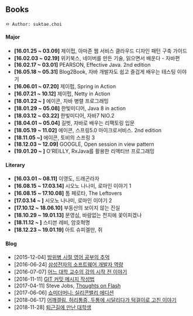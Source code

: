 ## Books

```
ㅁ Author: suktae.choi
```

#### Major
- **[16.01.25 ~ 03.09]** 제이펍, 아마존 웹 서비스 클라우드 디자인 패턴 구축 가이드
- **[16.02.03 ~ 02.19]** 위키북스, 네이버를 만든 기술, 읽으면서 배운다 - 자바편
- **[16.02.17 ~ 03.01]** PEARSON, Effective Java. 2nd edition
- **[16.05.18 ~ 05.31]** Blog2Book, 자바 개발자도 쉽고 즐겁게 배우는 테스팅 이야기
- **[16.06.01 ~ 07.20]** 제이펍, Spring in Action
- **[16.07.21 ~ 10.12]** 제이펍, Netty in Action
- **[18.01.22 ~ ]** 에이콘, 자바 병렬 프로그래밍
- **[18.01.29 ~ 05.08]** 한빛미디어, Java 8 in action
- **[18.03.12 ~ 03.22]** 한빛미디어, 자바7 NIO.2
- **[18.04.01 ~ 05.04]** 길벗, 자바로 배우는 리팩토링 입문
- **[18.05.19 ~ 11.02]** 에이콘, 스프링5.0 마이크로서비스. 2nd edition
- **[18.11.05 ~]** 에이콘, 토비의 스프링 3
- **[18.12.03 ~ 12.09]** GOOGLE, Open session in view pattern
- **[19.01.20 ~ ]** O'REILLY, RxJava를 활용한 리액티브 프로그래밍

#### Literary
- **[16.03.01 ~ 08.11]** 이영도, 드래곤라자
- **[16.08.15 ~ 17.03.14]** 시오노 나나미, 로마인 이야기 1
- **[16.08.15 ~ 17.10.08]** 톰 페로타, The Leftovers
- **[17.03.14 ~ ]** 시오노 나나미, 로마인 이야기 2
- **[17.10.12 ~ 18.06.10]** 부동산의 보이지 않는 진실
- **[18.10.29 ~ 19.01.13]** 문영심, 바람없는 천지에 꽃이피겠나
- **[18.11.12 ~ ]** 스티븐 레비, 암호혁명
- **[18.12.23 ~ 19.01.19]** 아트 슈피겔만, 쥐

#### Blog
- [2015-12-04] [방위병 시절 영어 공부의 추억](http://www.huffingtonpost.kr/minsik-kim/story_b_8714482.html?utm_hp_ref=korea)
- [2016-06-24] [삼성전자의 소프트웨어 개발자 역량](http://m.zdnet.co.kr/column_view.asp?artice_id=20160622075157)
- [2016-07-07] [어느 대학 교수의 강의 시작 전 이야기](http://www.pickis.co.kr/?p=112663)
- [2016-11-11] [GIT 커밋 메시지 작성법](https://item4.github.io/2016-11-01/How-to-Write-a-Git-Commit-Message/)
- [2017-04-11] Steve Jobs, [Thoughts on Flash](http://www.apple.com/hotnews/thoughts-on-flash/)
- [2017-06-06] [쇼미더머니: 실리콘밸리 에디션](http://www.popit.kr/%EC%87%BC%EB%AF%B8%EB%8D%94%EB%A8%B8%EB%8B%88-%EC%8B%A4%EB%A6%AC%EC%BD%98%EB%B0%B8%EB%A6%AC-%EC%97%90%EB%94%94%EC%85%98/)
- [2018-06-17] [어깨결림, 허리통증, 두통에 시달리다가 턱걸이로 고친 이야기](https://www.clien.net/service/board/use/12246257)
- [2018-11-28] [퇴근길에 만난 대학생](https://www.clien.net/service/board/park/12874499)
